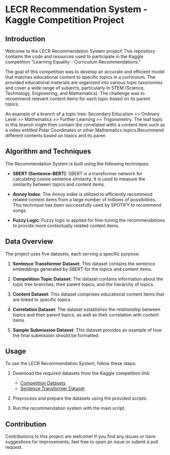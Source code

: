 # LECR Recommendation System - Kaggle Competition Project

## Introduction

Welcome to the LECR Recommendation System project! This repository contains the code and resources used to participate in the Kaggle competition "Learning Equality - Curriculum Recommendations."

The goal of this competition was to develop an accurate and efficient model that matches educational content to specific topics in a curriculum. The provided educational materials are organized into various topic taxonomies and cover a wide range of subjects, particularly in STEM (Science, Technology, Engineering, and Mathematics). The challenge was to recommend relevant content items for each topic based on its parent topics.

An example of a branch of a topic tree: Secondary Education >> Ordinary Level >> Mathematics >> Further Learning >> Trigonometry. The leaf topic in this branch might then contain (be correlated with) a content item such as a video entitled Polar Coordinates or other Mathematics topics.Recommend different contents based on topics and its paren

## Algorithm and Techniques

The Recommendation System is built using the following techniques:

- **SBERT (Sentence-BERT)**: SBERT is a transformer network for calculating cosine sentence similarity. It is used to measure the similarity between topics and content items.

- **Annoy Index**: The Annoy index is utilized to efficiently recommend related content items from a large number of millions of possibilities. This technique has been successfully used by SPOTIFY to recommend songs.

- **Fuzzy Logic**: Fuzzy logic is applied for fine-tuning the recommendations to provide more contextually related content items.

## Data Overview

The project uses five datasets, each serving a specific purpose:

1. **Sentence Transformer Dataset**: This dataset contains the sentence embeddings generated by SBERT for the topics and content items.

2. **Competition Topic Dataset**: The dataset contains information about the topic tree branches, their parent topics, and the hierarchy of topics.

3. **Content Dataset**: This dataset comprises educational content items that are linked to specific topics.

4. **Correlation Dataset**: The dataset establishes the relationship between topics and their parent topics, as well as their correlation with content items.

5. **Sample Submission Dataset**: This dataset provides an example of how the final submission should be formatted.

## Usage

To use the LECR Recommendation System, follow these steps:

1. Download the required datasets from the Kaggle competition link:

   - [Competition Datasets](https://www.kaggle.com/competitions/learning-equality-curriculum-recommendations/data)
   - [Sentence Transformer Dataset](https://www.kaggle.com/datasets/kaizen97/sentencetransformers)

2. Preprocess and prepare the datasets using the provided scripts.

3. Run the recommendation system with the main script.

## Contribution

Contributions to this project are welcome! If you find any issues or have suggestions for improvements, feel free to open an issue or submit a pull request.


